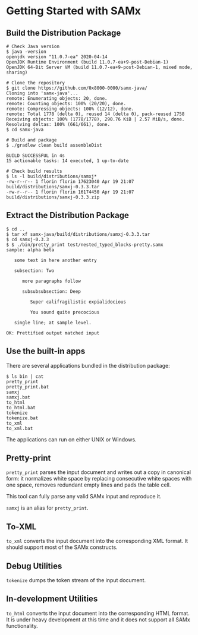 Getting Started with SAMx
=========================

Build the Distribution Package
------------------------------

```shell script
# Check Java version
$ java -version
openjdk version "11.0.7-ea" 2020-04-14
OpenJDK Runtime Environment (build 11.0.7-ea+9-post-Debian-1)
OpenJDK 64-Bit Server VM (build 11.0.7-ea+9-post-Debian-1, mixed mode, sharing)

# Clone the repository
$ git clone https://github.com/0x8000-0000/samx-java/
Cloning into 'samx-java'...
remote: Enumerating objects: 20, done.
remote: Counting objects: 100% (20/20), done.
remote: Compressing objects: 100% (12/12), done.
remote: Total 1778 (delta 0), reused 14 (delta 0), pack-reused 1758
Receiving objects: 100% (1778/1778), 290.76 KiB | 2.57 MiB/s, done.
Resolving deltas: 100% (661/661), done.
$ cd samx-java

# Build and package
$ ./gradlew clean build assembleDist

BUILD SUCCESSFUL in 4s
15 actionable tasks: 14 executed, 1 up-to-date

# Check build results
$ ls -l build/distributions/samxj*      
-rw-r--r-- 1 florin florin 17623040 Apr 19 21:07 build/distributions/samxj-0.3.3.tar
-rw-r--r-- 1 florin florin 16174450 Apr 19 21:07 build/distributions/samxj-0.3.3.zip
```

Extract the Distribution Package
--------------------------------

```shell script
$ cd ..
$ tar xf samx-java/build/distributions/samxj-0.3.3.tar
$ cd samxj-0.3.3
$ $ ./bin/pretty_print test/nested_typed_blocks-pretty.samx 
sample: alpha beta

   some text in here another entry

   subsection: Two

      more paragraphs follow

      subsubsubsection: Deep

         Super califragilistic expialidocious

         You sound quite precocious

   single line; at sample level.

OK: Prettified output matched input
```

Use the built-in apps
---------------------

There are several applications bundled in the distribution package:

```shell script
$ ls bin | cat
pretty_print
pretty_print.bat
samxj
samxj.bat
to_html
to_html.bat
tokenize
tokenize.bat
to_xml
to_xml.bat
```

The applications can run on either UNIX or Windows.

Pretty-print
------------

`pretty_print` parses the input document and writes out a copy in canonical form: it normalizes white space by
replacing consecutive white spaces with one space, removes redundant empty lines and pads the table cell.

This tool can fully parse any valid SAMx input and reproduce it.

`samxj` is an alias for `pretty_print`.

To-XML
------

`to_xml` converts the input document into the corresponding XML format. It should support most of the SAMx constructs.

Debug Utilities
---------------

`tokenize` dumps the token stream of the input document.

In-development Utilities
------------------------

`to_html` converts the input document into the corresponding HTML format. It is under heavy development at this time
and it does not support all SAMx functionality.

